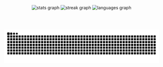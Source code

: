 <div align="center">
  <img src="https://github-readme-stats.vercel.app/api?username=zVoid24&hide_title=false&hide_rank=true&show_icons=true&include_all_commits=true&count_private=true&disable_animations=false&theme=dark&locale=en&hide_border=true" height="150" alt="stats graph"  />
  <img src="https://streak-stats.demolab.com?user=zVoid24&locale=en&mode=daily&theme=dark&hide_border=true&border_radius=5" height="150" alt="streak graph"  />
  <img src="https://github-readme-stats.vercel.app/api/top-langs?username=zVoid24&locale=en&hide_title=false&layout=compact&card_width=320&langs_count=5&theme=dark&hide_border=true" height="150" alt="languages graph"  />
</div>

###

<br clear="both">



###

<div align ="center"><img src="https://raw.githubusercontent.com/zVoid24/zVoid24/output/snake.svg" alt="Snake animation" /></div>


###

###


</div>

###
